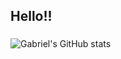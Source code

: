 ##  Hello!!
   ###

![Gabriel's GitHub stats](https://github-readme-stats.vercel.app/api?username=gabrielalessadev&show_icons=true&theme=tokyonight&incluide_all_commits=true&count_private=true)
   ##
